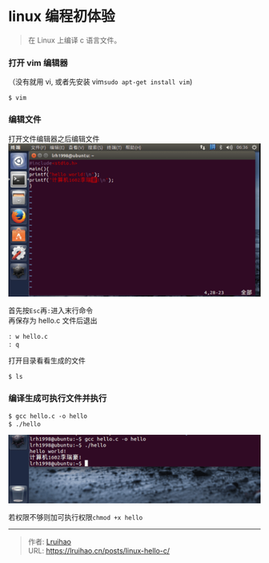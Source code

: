 # linux 编程初体验

> 在 Linux 上编译 c 语言文件。

### 打开 vim 编辑器
（没有就用 vi, 或者先安装 vim`sudo apt-get install vim`)
```
$ vim
```

### 编辑文件

打开文件编辑器之后编辑文件
![](images/ubuntu.png)

首先按`Esc`再`:`进入末行命令  
再保存为 hello.c 文件后退出
```
: w hello.c
: q
```

打开目录看看生成的文件
```
$ ls
```

### 编译生成可执行文件并执行
```
$ gcc hello.c -o hello
$ ./hello
```
![](images/hello.png)

若权限不够则加可执行权限`chmod +x hello`

---

> 作者: [Lruihao](https://github.com/Lruihao)  
> URL: https://lruihao.cn/posts/linux-hello-c/  

